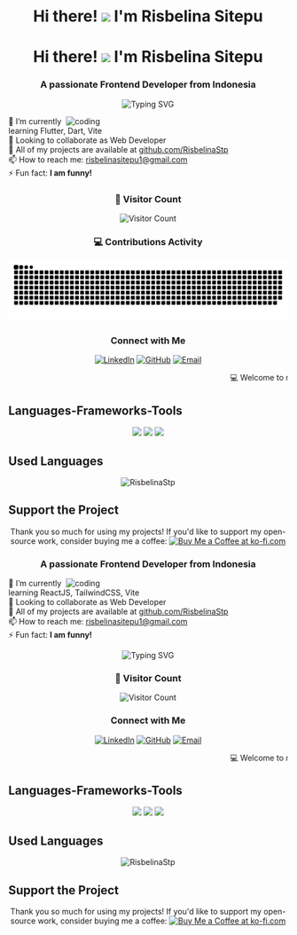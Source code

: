 <!-- Header Section -->
<h1 align="center">Hi there! <a href="https://www.gautamkrishnar.com/"><img src="https://media.giphy.com/media/hvRJCLFzcasrR4ia7z/giphy.gif" width="5%"></a> I'm Risbelina Sitepu</h1><!-- Header Section -->
<h1 align="center">Hi there! <a href="https://www.gautamkrishnar.com/"><img src="https://media.giphy.com/media/hvRJCLFzcasrR4ia7z/giphy.gif" width="5%"></a> I'm Risbelina Sitepu</h1>
<h3 align="center">A passionate Frontend Developer from Indonesia</h3>

<!-- Stylish Banner with Typing Animation -->
<p align="center">
    <img src="https://readme-typing-svg.demolab.com?font=Roboto&size=30&duration=3000&pause=500&color=FF4500&center=true&vCenter=true&width=600&lines=Welcome+to+my+GitHub!;I+am+Risbelina+Sitepu;A+Frontend+Developer;Let's+Create+Something+Amazing!" alt="Typing SVG">
</p>

<!-- GIF & Intro -->
<img align="right" alt="coding" width="400" src="https://media.giphy.com/media/13HgwGsXF0aiGY/giphy.gif">
<p align="left">
    🌱 I’m currently learning Flutter, Dart, Vite<br>
    🤝 Looking to collaborate as Web Developer<br>
    📂 All of my projects are available at <a href="https://github.com/RisbelinaStp?tab=repositories" target="_blank">github.com/RisbelinaStp</a><br>
    📫 How to reach me: <a href="mailto:risbelinasitepu1@gmail.com">risbelinasitepu1@gmail.com</a><br>
    ⚡ Fun fact: <b>I am funny!</b>
</p>

<!-- Visitor Count & Contributions -->
<div align="center">
    <h3>👀 Visitor Count</h3>
    <img src="https://profile-counter.glitch.me/RisbelinaStp/count.svg" alt="Visitor Count" width="100">
    <h3>💻 Contributions Activity</h3>
    <img src="https://raw.githubusercontent.com/salesp07/salesp07/output/github-contribution-grid-snake-dark.svg" alt="snake eating my contributions" style="max-width:100%;">
</div>

<!-- Social Icons -->
<div align="center">
    <h3>Connect with Me</h3>
    <a href="https://linkedin.com/in/risbelina" target="_blank"><img src="https://img.shields.io/badge/LinkedIn-0A66C2?style=for-the-badge&logo=linkedin&logoColor=white" alt="LinkedIn"></a>
    <a href="https://github.com/RisbelinaStp" target="_blank"><img src="https://img.shields.io/badge/GitHub-181717?style=for-the-badge&logo=github&logoColor=white" alt="GitHub"></a>
    <a href="mailto:risbelinasitepu1@gmail.com" target="_blank"><img src="https://img.shields.io/badge/Email-EA4335?style=for-the-badge&logo=gmail&logoColor=white" alt="Email"></a>
</div>

<!-- Marquee Animation -->
<p align="center">
    <marquee behavior="scroll" direction="left" scrollamount="5">
        💻 Welcome to my world of coding! | 🚀 Let's collaborate and create something amazing! | 🌟 Thank you for visiting!
    </marquee>
</p>

<!-- Languages, Frameworks, and Tools -->
## <b>Languages-Frameworks-Tools</b>
<p align="center">
    <code><img src="https://skillicons.dev/icons?i=c,cpp,css,dart,go,html,java,javascript,lua,md,mysql,php,py,regex,sass"/></code>
    <code><img src="https://skillicons.dev/icons?i=bootstrap,flutter,gradle,materialui,jquery,nextjs,nodejs,npm,postman,react,tailwind,vite"/></code>
    <code><img src="https://skillicons.dev/icons?i=androidstudio,arduino,codepen,figma,git,github,powershell,pycharm,sublime,stackoverflow,vercel,visualstudio,vscode"/></code>
</p>

<!-- Most Used Languages -->
## <b>Used Languages</b>
<p align="center">
    <img src="https://github-readme-stats.vercel.app/api/top-langs?username=RisbelinaStp&show_icons=true&locale=en&layout=compact" alt="RisbelinaStp">
</p>

<!-- Support Section -->
## Support the Project
<p align="center">
    Thank you so much for using my projects! If you'd like to support my open-source work, consider buying me a coffee:
    <a href='https://ko-fi.com/risbelinasitepu' target='_blank'>
        <img height='36' style='border:0px;height:36px;' src='https://cdn.ko-fi.com/cdn/kofi1.png?v=3' border='0' alt='Buy Me a Coffee at ko-fi.com' />
    </a>
</p>

<h3 align="center">A passionate Frontend Developer from Indonesia</h3>

<!-- GIF & Intro -->
<img align="right" alt="coding" width="400" src="https://media.giphy.com/media/13HgwGsXF0aiGY/giphy.gif">
<p align="left">
    🌱 I’m currently learning ReactJS, TailwindCSS, Vite<br>
    🤝 Looking to collaborate as Web Developer<br>
    📂 All of my projects are available at <a href="https://github.com/RisbelinaStp?tab=repositories" target="_blank">github.com/RisbelinaStp</a><br>
    📫 How to reach me: <a href="mailto:risbelinasitepu1@gmail.com">risbelinasitepu1@gmail.com</a><br>
    ⚡ Fun fact: <b>I am funny!</b>
</p>

<!-- Stylish Banner -->
<p align="center">
    <img src="https://readme-typing-svg.demolab.com?font=Roboto&size=30&duration=3000&pause=500&color=0EFFF7&center=true&vCenter=true&width=600&lines=Hello,+I'm+Risbelina+Sitepu!;Welcome+to+My+GitHub+Profile;Front-End+Developer;UI/UX+Designer;Ready+for+Full+Stack!" alt="Typing SVG">
</p>

<!-- Visitor Count & Contributions -->
<div align="center">
    <!-- Visitor Counter with Icon -->
    <h3>👀 Visitor Count</h3>
    <img src="https://profile-counter.glitch.me/RisbelinaStp/count.svg" alt="Visitor Count" width="100">
</div>

<!-- Social Icons -->
<div align="center">
    <h3>Connect with Me</h3>
    <a href="https://linkedin.com/in/risbelina" target="_blank"><img src="https://img.shields.io/badge/LinkedIn-0A66C2?style=for-the-badge&logo=linkedin&logoColor=white" alt="LinkedIn"></a>
    <a href="https://github.com/RisbelinaStp" target="_blank"><img src="https://img.shields.io/badge/GitHub-181717?style=for-the-badge&logo=github&logoColor=white" alt="GitHub"></a>
    <a href="mailto:risbelinasitepu1@gmail.com" target="_blank"><img src="https://img.shields.io/badge/Email-EA4335?style=for-the-badge&logo=gmail&logoColor=white" alt="Email"></a>
</div>

<!-- Marquee Animation -->
<p align="center">
    <marquee behavior="scroll" direction="left" scrollamount="5">
        💻 Welcome to my world of coding! | 🚀 Let's collaborate and create something amazing! | 🌟 Thank you for visiting!
    </marquee>
</p>

<!-- Languages, Frameworks, and Tools -->
## <b>Languages-Frameworks-Tools</b>
<p align="center">
    <code><img src="https://skillicons.dev/icons?i=c,cpp,css,dart,go,html,java,javascript,lua,md,mysql,php,py,regex,sass"/></code>
    <code><img src="https://skillicons.dev/icons?i=bootstrap,flutter,gradle,materialui,jquery,nextjs,nodejs,npm,postman,react,tailwind,vite"/></code>
    <code><img src="https://skillicons.dev/icons?i=androidstudio,arduino,codepen,figma,git,github,powershell,pycharm,sublime,stackoverflow,vercel,visualstudio,vscode"/></code>
</p>

<!-- Most Used Languages -->
## <b>Used Languages</b>
<p align="center">
    <img src="https://github-readme-stats.vercel.app/api/top-langs?username=RisbelinaStp&show_icons=true&locale=en&layout=compact" alt="RisbelinaStp">
</p>

<!-- Support Section -->
## Support the Project
<p align="center">
    Thank you so much for using my projects! If you'd like to support my open-source work, consider buying me a coffee:
    <a href='https://ko-fi.com/risbelinasitepu' target='_blank'>
        <img height='36' style='border:0px;height:36px;' src='https://cdn.ko-fi.com/cdn/kofi1.png?v=3' border='0' alt='Buy Me a Coffee at ko-fi.com' />
    </a>
</p>
